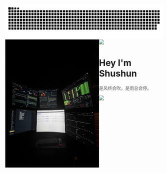 <img  src="https://github.com/1999AZZAR/1999AZZAR/blob/main/resources/img/grid-snake.svg" alt="snake" />
<img src="https://i.imgur.com/waxVImv.png"/>
<img src="https://github.com/GEKSS5289/GEKSS5289/blob/main/IMG_7919.HEIC.JPG.JPG" alt="logo"  width="300" height="410" align="left" />

# Hey I'm Shushun

> 是风终会吹，是雨总会停。
<img  src="https://github-readme-stats.vercel.app/api?username=GEKSS5289&show_icons=true&theme=flat"/>





